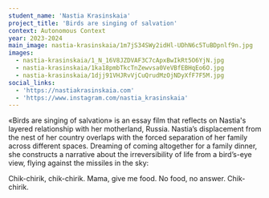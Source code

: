 ```yaml
---
student_name: 'Nastia Krasinskaia'
project_title: 'Birds are singing of salvation'
context: Autonomous Context
year: 2023-2024
main_image: nastia-krasinskaia/1m7jS34SWy2idHl-UDhN6c5TuBDpnlf9n.jpg
images:
  - nastia-krasinskaia/1_N_16V8JZDVAF3C7cApxBwIkRt5O6YjN.jpg
  - nastia-krasinskaia/1ka18pmbTkcTnZewvsa0VeVBfEBHqEo6O.jpg
  - nastia-krasinskaia/1djj91VHJRvVjCuQrudMzOjNDyXfF7F5M.jpg
social_links:
  - 'https://nastiakrasinskaia.com'
  - 'https://www.instagram.com/nastia_krasinskaia'
---
```


«Birds are singing of salvation» is an essay film that reflects on Nastia's layered relationship with her motherland, Russia. Nastia’s displacement from the nest of her country overlaps with the forced separation of her family across different spaces. Dreaming of coming altogether for a family dinner, she constructs a narrative about the irreversibility of life from a bird’s-eye view, flying against the missiles in the sky:

Chik-chirik, chik-chirik. Mama, give me food. No food, no answer. Chik-chirik.
